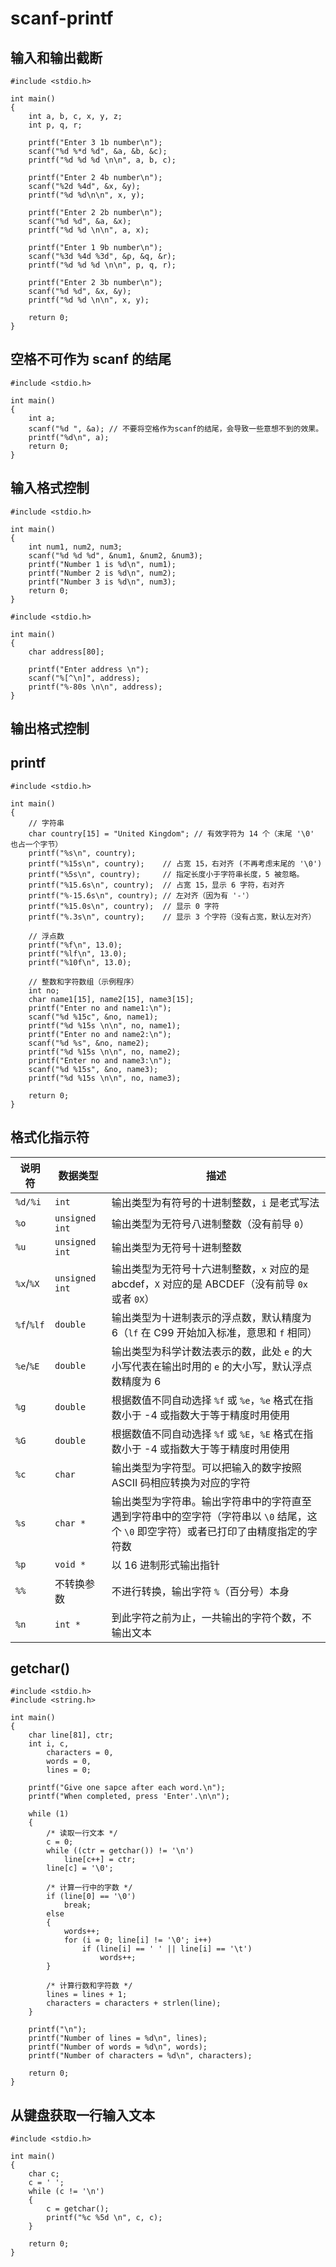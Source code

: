 # scanf-printf

## 输入和输出截断

```{code-block} c
#include <stdio.h>

int main()
{
    int a, b, c, x, y, z;
    int p, q, r;

    printf("Enter 3 1b number\n");
    scanf("%d %*d %d", &a, &b, &c);
    printf("%d %d %d \n\n", a, b, c);

    printf("Enter 2 4b number\n");
    scanf("%2d %4d", &x, &y);
    printf("%d %d\n\n", x, y);

    printf("Enter 2 2b number\n");
    scanf("%d %d", &a, &x);
    printf("%d %d \n\n", a, x);

    printf("Enter 1 9b number\n");
    scanf("%3d %4d %3d", &p, &q, &r);
    printf("%d %d %d \n\n", p, q, r);

    printf("Enter 2 3b number\n");
    scanf("%d %d", &x, &y);
    printf("%d %d \n\n", x, y);

    return 0;
}
```

## 空格不可作为 scanf 的结尾

```{code-block} c
#include <stdio.h>

int main()
{
    int a;
    scanf("%d ", &a); // 不要将空格作为scanf的结尾，会导致一些意想不到的效果。
    printf("%d\n", a);
    return 0;
}
```

## 输入格式控制

```{code-block} c
#include <stdio.h>

int main()
{
    int num1, num2, num3;
    scanf("%d %d %d", &num1, &num2, &num3);
    printf("Number 1 is %d\n", num1);
    printf("Number 2 is %d\n", num2);
    printf("Number 3 is %d\n", num3);
    return 0;
}
```

```{code-block} c
#include <stdio.h>

int main()
{
    char address[80];

    printf("Enter address \n");
    scanf("%[^\n]", address);
    printf("%-80s \n\n", address);
}
```

## 输出格式控制

## printf

```{code-block} c
#include <stdio.h>

int main()
{
    // 字符串
    char country[15] = "United Kingdom"; // 有效字符为 14 个（末尾 '\0' 也占一个字节）
    printf("%s\n", country);
    printf("%15s\n", country);    // 占宽 15，右对齐 (不再考虑末尾的 '\0')
    printf("%5s\n", country);     // 指定长度小于字符串长度，5 被忽略。
    printf("%15.6s\n", country);  // 占宽 15，显示 6 字符，右对齐
    printf("%-15.6s\n", country); // 左对齐（因为有 '-'）
    printf("%15.0s\n", country);  // 显示 0 字符
    printf("%.3s\n", country);    // 显示 3 个字符（没有占宽，默认左对齐）

    // 浮点数
    printf("%f\n", 13.0);
    printf("%lf\n", 13.0);
    printf("%10f\n", 13.0);

    // 整数和字符数组（示例程序）
    int no;
    char name1[15], name2[15], name3[15];
    printf("Enter no and name1:\n");
    scanf("%d %15c", &no, name1);
    printf("%d %15s \n\n", no, name1);
    printf("Enter no and name2:\n");
    scanf("%d %s", &no, name2);
    printf("%d %15s \n\n", no, name2);
    printf("Enter no and name3:\n");
    scanf("%d %15s", &no, name3);
    printf("%d %15s \n\n", no, name3);

    return 0;
}
```

## 格式化指示符

| 说明符     | 数据类型       | 描述                                                         |
| ---------- | -------------- | ------------------------------------------------------------ |
| `%d/%i`    | `int`          | 输出类型为有符号的十进制整数，`i` 是老式写法                 |
| `%o`       | `unsigned int` | 输出类型为无符号八进制整数（没有前导 `0`）                   |
| `%u`       | `unsigned int` | 输出类型为无符号十进制整数                                   |
| `%x`/`%X`  | `unsigned int` | 输出类型为无符号十六进制整数，`x` 对应的是 abcdef，`X` 对应的是 ABCDEF（没有前导 `0x` 或者 `0X`） |
| `%f`/`%lf` | `double`       | 输出类型为十进制表示的浮点数，默认精度为 6（`lf` 在 C99 开始加入标准，意思和 `f` 相同） |
| `%e`/`%E`  | `double`       | 输出类型为科学计数法表示的数，此处 `e` 的大小写代表在输出时用的 `e` 的大小写，默认浮点数精度为 6 |
| `%g`       | `double`       | 根据数值不同自动选择 `%f` 或 `%e`，`%e` 格式在指数小于 -4 或指数大于等于精度时用使用 |
| `%G`       | `double`       | 根据数值不同自动选择 `%f` 或 `%E`，`%E` 格式在指数小于 -4 或指数大于等于精度时用使用 |
| `%c`       | `char`         | 输出类型为字符型。可以把输入的数字按照 ASCII 码相应转换为对应的字符 |
| `%s`       | `char *`       | 输出类型为字符串。输出字符串中的字符直至遇到字符串中的空字符（字符串以 `\0` 结尾，这个 `\0` 即空字符）或者已打印了由精度指定的字符数 |
| `%p`       | `void *`       | 以 16 进制形式输出指针                                       |
| `%%`       | 不转换参数     | 不进行转换，输出字符 `%`（百分号）本身                       |
| `%n`       | `int *`        | 到此字符之前为止，一共输出的字符个数，不输出文本             |


## getchar()

```{code-block} c
#include <stdio.h>
#include <string.h>

int main()
{
    char line[81], ctr;
    int i, c,
        characters = 0,
        words = 0,
        lines = 0;

    printf("Give one sapce after each word.\n");
    printf("When completed, press 'Enter'.\n\n");

    while (1)
    {
        /* 读取一行文本 */
        c = 0;
        while ((ctr = getchar()) != '\n')
            line[c++] = ctr;
        line[c] = '\0';

        /* 计算一行中的字数 */
        if (line[0] == '\0')
            break;
        else
        {
            words++;
            for (i = 0; line[i] != '\0'; i++)
                if (line[i] == ' ' || line[i] == '\t')
                    words++;
        }

        /* 计算行数和字符数 */
        lines = lines + 1;
        characters = characters + strlen(line);
    }

    printf("\n");
    printf("Number of lines = %d\n", lines);
    printf("Number of words = %d\n", words);
    printf("Number of characters = %d\n", characters);

    return 0;
}
```

## 从键盘获取一行输入文本

```{code-block} c
#include <stdio.h>

int main()
{
    char c;
    c = ' ';
    while (c != '\n')
    {
        c = getchar();
        printf("%c %5d \n", c, c);
    }

    return 0;
}
```
